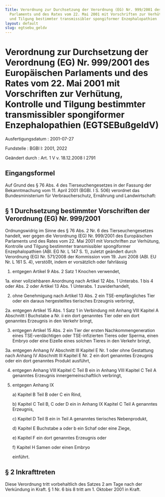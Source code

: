 ```yaml
---
Title: Verordnung zur Durchsetzung der Verordnung (EG) Nr. 999/2001 des Europäischen
  Parlaments und des Rates vom 22. Mai 2001 mit Vorschriften zur Verhütung, Kontrolle
  und Tilgung bestimmter transmissibler spongiformer Enzephalopathien
layout: default
slug: egtsebu_geldv
---
```


# Verordnung zur Durchsetzung der Verordnung (EG) Nr. 999/2001 des Europäischen Parlaments und des Rates vom 22. Mai 2001 mit Vorschriften zur Verhütung, Kontrolle und Tilgung bestimmter transmissibler spongiformer Enzephalopathien (EGTSEBußgeldV)

Ausfertigungsdatum
:   2001-07-27

Fundstelle
:   BGBl I: 2001, 2022

Geändert durch
:   Art. 1 V v. 18.12.2008 I 2791



## Eingangsformel

Auf Grund des § 76 Abs. 4 des Tierseuchengesetzes in der Fassung der
Bekanntmachung vom 11. April 2001 (BGBl. I S. 506) verordnet das
Bundesministerium für Verbraucherschutz, Ernährung und Landwirtschaft:


## § 1 Durchsetzung bestimmter Vorschriften der Verordnung (EG) Nr. 999/2001

Ordnungswidrig im Sinne des § 76 Abs. 2 Nr. 6 des Tierseuchengesetzes
handelt, wer gegen die Verordnung (EG) Nr. 999/2001 des Europäischen
Parlaments und des Rates vom 22. Mai 2001 mit Vorschriften zur
Verhütung, Kontrolle und Tilgung bestimmter transmissibler
spongiformer Enzephalopathien (ABl. EG Nr. L 147 S. 1), zuletzt
geändert durch Verordnung (EG) Nr. 571/2008 der Kommission vom 19.
Juni 2008 (ABl. EU Nr. L 161 S. 4), verstößt, indem er vorsätzlich
oder fahrlässig

1.  entgegen Artikel 9 Abs. 2 Satz 1 Knochen verwendet,


1a. einer vollziehbaren Anordnung nach Artikel 12 Abs. 1 Unterabs. 1 bis 4
    oder Abs. 2 oder Artikel 13 Abs. 1 Unterabs. 1 zuwiderhandelt,


2.  ohne Genehmigung nach Artikel 13 Abs. 2 ein TSE-empfängliches Tier
    oder ein daraus hergestelltes tierisches Erzeugnis verbringt,


2a. entgegen Artikel 15 Abs. 1 Satz 1 in Verbindung mit Anhang VIII
    Kapitel A Abschnitt I Buchstabe a Nr. ii ein dort genanntes Tier oder
    ein dort genanntes Erzeugnis in den Verkehr bringt,


3.  entgegen Artikel 15 Abs. 2 ein Tier der ersten Nachkommengeneration
    eines TSE-verdächtigen oder TSE-infizierten Tieres oder Sperma, einen
    Embryo oder eine Eizelle eines solchen Tieres in den Verkehr bringt,


3a. entgegen Anhang IV Abschnitt III Kapitel E Nr. 1 oder ohne Gestattung
    nach Anhang IV Abschnitt III Kapitel E Nr. 2 ein dort genanntes
    Erzeugnis oder ein dort genanntes Produkt ausführt,


4.  entgegen Anhang VIII Kapitel C Teil B ein in Anhang VIII Kapitel C
    Teil A genanntes Erzeugnis innergemeinschaftlich verbringt,


5.  entgegen Anhang IX

    a)  Kapitel B Teil B oder C ein Rind,


    b)  Kapitel C Teil B, C oder D ein in Anhang IX Kapitel C Teil A genanntes
        Erzeugnis,


    c)  Kapitel D Teil B ein in Teil A genanntes tierisches Nebenprodukt,


    d)  Kapitel E Buchstabe a oder b ein Schaf oder eine Ziege,


    e)  Kapitel F ein dort genanntes Erzeugnis oder


    f)  Kapitel H Samen oder einen Embryo



    einführt.





## § 2 Inkrafttreten

Diese Verordnung tritt vorbehaltlich des Satzes 2 am Tage nach der
Verkündung in Kraft. § 1 Nr. 6 bis 8 tritt am 1. Oktober 2001 in
Kraft.

